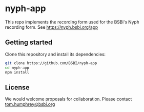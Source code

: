 # nyph-app

This repo implements the recording form used for the BSBI's Nyph recording form. See https://nyph.bsbi.org/app

## Getting started

Clone this repository and install its dependencies:

```bash
git clone https://github.com/BSBI/nyph-app
cd nyph-app
npm install
```

## License

We would welcome proposals for collaboration. Please contact tom.humphrey@bsbi.org
